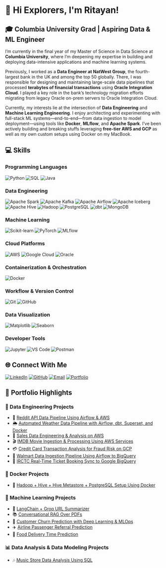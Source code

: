 # 👋 Hi Explorers, I'm Ritayan!

## 🎓 Columbia University Grad | Aspiring Data & ML Engineer

I’m currently in the final year of my Master of Science in Data Science at **Columbia University**, where I’m deepening my expertise in building and deploying data-intensive applications and machine learning systems.

Previously, I worked as a **Data Engineer at NatWest Group**, the fourth-largest bank in the UK and among the top 50 globally. There, I was responsible for designing and maintaining large-scale data pipelines that processed **terabytes of financial transactions** using **Oracle Integration Cloud**. I played a key role in the bank’s technology migration efforts migrating from legacy Oracle on-prem servers to Oracle Integration Cloud.

Currently, my interests lie at the intersection of **Data Engineering** and **Machine Learning Engineering**. I enjoy architecting and experimenting with full-stack ML systems—end-to-end—from data ingestion to model deployment—using tools like **Docker**, **MLflow**, and **Apache Spark**. I’ve been actively building and breaking stuffs leveraging **free-tier AWS and GCP** as well as my own custom setups using Docker on my MacBook.



## 💻 Skills

### Programming Languages
![Python](https://img.shields.io/badge/-Python-3776AB?style=flat&logo=python&logoColor=white)
![SQL](https://img.shields.io/badge/-SQL-4479A1?style=flat&logo=postgresql&logoColor=white)
![Java](https://img.shields.io/badge/-Java-ED8B00?style=flat&logo=openjdk&logoColor=white)

### Data Engineering
![Apache Spark](https://img.shields.io/badge/-Apache%20Spark-E25A1C?style=flat&logo=apachespark&logoColor=white)
![Apache Kafka](https://img.shields.io/badge/-Apache%20Kafka-231F20?style=flat&logo=apachekafka&logoColor=white)
![Apache Airflow](https://img.shields.io/badge/-Apache%20Airflow-017CEE?style=flat&logo=apacheairflow&logoColor=white)
![Apache Iceberg](https://img.shields.io/badge/-Apache%20Iceberg-1C4E80?style=flat&logo=apache&logoColor=white)
![Apache Hive](https://img.shields.io/badge/-Apache%20Hive-FDEE21?style=flat&logo=apache&logoColor=black)
![Hadoop](https://img.shields.io/badge/-Hadoop-66CCFF?style=flat&logo=apachehadoop&logoColor=black)
![PostgreSQL](https://img.shields.io/badge/-PostgreSQL-316192?style=flat&logo=postgresql&logoColor=white)
![dbt](https://img.shields.io/badge/-dbt-FF694B?style=flat&logo=dbt&logoColor=white)
![MongoDB](https://img.shields.io/badge/-MongoDB-47A248?style=flat&logo=mongodb&logoColor=white)

### Machine Learning
![Scikit-learn](https://img.shields.io/badge/-Scikit--learn-F7931E?style=flat&logo=scikitlearn&logoColor=white)
![PyTorch](https://img.shields.io/badge/-PyTorch-EE4C2C?style=flat&logo=pytorch&logoColor=white)
![MLflow](https://img.shields.io/badge/-MLflow-0194E2?style=flat&logo=mlflow&logoColor=white)

### Cloud Platforms
![AWS](https://img.shields.io/badge/-Amazon%20AWS-232F3E?style=flat&logo=amazonaws&logoColor=white)
![Google Cloud](https://img.shields.io/badge/-Google%20Cloud-4285F4?style=flat&logo=googlecloud&logoColor=white)
![Oracle](https://img.shields.io/badge/-Oracle-F80000?style=flat&logo=oracle&logoColor=white)

### Containerization & Orchestration
![Docker](https://img.shields.io/badge/-Docker-2496ED?style=flat&logo=docker&logoColor=white)

### Workflow & Version Control
![Git](https://img.shields.io/badge/-Git-F05032?style=flat&logo=git&logoColor=white)
![GitHub](https://img.shields.io/badge/-GitHub-181717?style=flat&logo=github&logoColor=white)

### Data Visualization
![Matplotlib](https://img.shields.io/badge/-Matplotlib-11557c?style=flat&logo=python&logoColor=white)
![Seaborn](https://img.shields.io/badge/-Seaborn-3776AB?style=flat&logo=python&logoColor=white)

### Developer Tools
![Jupyter](https://img.shields.io/badge/-Jupyter-F37626?style=flat&logo=jupyter&logoColor=white)
![VS Code](https://img.shields.io/badge/-VS%20Code-007ACC?style=flat&logo=visualstudiocode&logoColor=white)
![Postman](https://img.shields.io/badge/-Postman-FF6C37?style=flat&logo=postman&logoColor=white)



## 🌐 Connect With Me

[![LinkedIn](https://img.shields.io/badge/-LinkedIn-0077B5?style=flat&logo=linkedin&logoColor=white)](https://www.linkedin.com/in/ritayanpatra/)
[![GitHub](https://img.shields.io/badge/-GitHub-181717?style=flat&logo=github&logoColor=white)](https://github.com/RITS98)
[![Email](https://img.shields.io/badge/-Email-D14836?style=flat&logo=gmail&logoColor=white)](mailto:rp3247@columbia.edu)
[![Portfolio](https://img.shields.io/badge/-Portfolio-000000?style=flat&logo=vercel&logoColor=white)](https://rits98.github.io/)




## 📂 Portfolio Highlights

### 🔧 Data Engineering Projects

* 🚀 [Reddit API Data Pipeline Using Airflow & AWS](https://github.com/RITS98/Reddit-API-Data-Processing-Using-Airflow-And-AWS)
* 🌦️ [Automated Weather Data Pipeline with Airflow, dbt, Superset, and Docker](https://github.com/RITS98/Automated-Weather-Data-Pipeline-Using-Airflow-dbt-Superset-and-Docker)
* 🛒 [Sales Data Engineering & Analysis on AWS](https://github.com/RITS98/Sales-Data-Engneering-and-Analysis-using-AWS-Services)
* 🎬 [IMDB Movie Ingestion & Processing Using AWS Services](https://github.com/RITS98/IMDB-Movie-Ingest-and-Process-Using-AWS-Services)
* 💳 [Credit Card Transaction Analysis for Fraud Risk on GCP](https://github.com/RITS98/Credit-Card-Transactional-Data-Analysis-For-Fraud-Risk-On-GCP)
* 🏬 [Walmart Data Ingestion Pipeline Using Airflow to BigQuery](https://github.com/RITS98/Walmart-Data-Ingestion-Using-Airflow-to-BigQuery)
* 🚆 [IRCTC Real-Time Ticket Booking Sync to Google BigQuery](https://github.com/RITS98/IRCTC-Realtime-ticket-booking-data-sync-to-Google-BigQuery)

### 🐳 Docker Projects

* 🧱 [Hadoop + Hive + Hive Metastore + PostgreSQL Setup Using Docker](https://github.com/RITS98/Hadoop-Hive-and-Hive-Metastore-Postgres-Setup-Using-Docker)

### 🤖 Machine Learning Projects

* 📄 [LangChain + Groq URL Summarizer](https://github.com/RITS98/LangChain-Groq-URL-Summarizer)
* 📚 [Conversational RAG Over PDFs](https://github.com/RITS98/Conversational-RAG-over-PDFs)
* 🔁 [Customer Churn Prediction with Deep Learning & MLOps](https://github.com/RITS98/Customer-Churn-Prediction-Using-Deep-Learning-and-MLOps)
* ✈️ [Airline Passenger Referral Prediction](https://github.com/RITS98/Airline-Passenger-Referral-Prediction)
* 🍔 [Food Delivery Time Prediction](https://github.com/RITS98/Food-Delivery-Prediction)

### 📊 Data Analysis & Data Modeling Projects

* 🎶 [Music Store Data Analysis Using SQL](https://github.com/RITS98/Music-Store-Data-Analysis-Using-SQL)